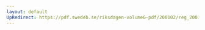 ```yaml
---
layout: default
UpRedirect: https://pdf.swedeb.se/riksdagen-volumeG-pdf/200102/reg_200102/reg_200102_0249.pdf
---
```

